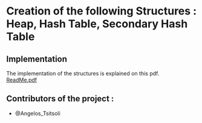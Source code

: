 # Creation of the following Structures : Heap, Hash Table, Secondary Hash Table

## Implementation
The implementation of the structures is explained on this pdf.<br>
[ReadMe.pdf](https://github.com/sdi2000200/YSBD-Project/files/12103922/ReadMe.pdf)

## Contributors of the project :
* @Angelos_Tsitsoli
